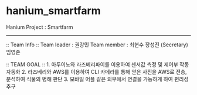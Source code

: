 # hanium_smartfarm

Hanium Project : Smartfarm

---------------------------------------------------------------------------------------------------

:: Team Info ::
    Team leader :   권강민
    Team member :   최현수 
                    장성진 (Secretary)
                    임영준

:: TEAM GOAL ::
    1. 아두이노와 라즈베리파이를 이용하여 센서값 측정 및 제어부 작동 자동화
    2. 라즈베리와 AWS를 이용하여 CLI 카메라를 통해 얻은 사진을 AWS로 전송, 분석하여 식물의 병해 판단
    3. 모바일 어플 같은 외부에서 연결을 가능하게 하여 편리성 추구